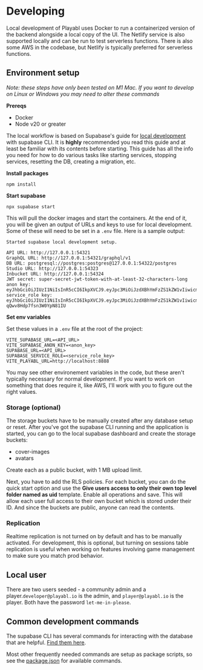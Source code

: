 # Developing

Local development of Playabl uses Docker to run a containerized version of the backend alongside a local copy of the UI. The Netlify service is also supported locally and can be run to test serverless functions. There is also some AWS in the codebase, but Netlify is typically preferred for serverless functions.

## Environment setup

_Note: these steps have only been tested on M1 Mac. If you want to develop on Linux or Windows you may need to alter these commands_

**Prereqs**

- Docker
- Node v20 or greater

The local workflow is based on Supabase's guide for [local development](https://supabase.com/docs/guides/cli/local-development) with supabase CLI. It is **highly** recommended you read this guide and at least be familiar with its contents before starting. This guide has all the info you need for how to do various tasks like starting services, stopping services, resetting the DB, creating a migration, etc.

**Install packages**

`npm install`

**Start supabase**

`npx supabase start`

This will pull the docker images and start the containers. At the end of it, you will be given an output of URLs and keys to use for local development. Some of these will need to be set in a `.env` file. Here is a sample output:

```
Started supabase local development setup.

API URL: http://127.0.0.1:54321
GraphQL URL: http://127.0.0.1:54321/graphql/v1
DB URL: postgresql://postgres:postgres@127.0.0.1:54322/postgres
Studio URL: http://127.0.0.1:54323
Inbucket URL: http://127.0.0.1:54324
JWT secret: super-secret-jwt-token-with-at-least-32-characters-long
anon key: eyJhbGciOiJIUzI1NiIsInR5cCI6IkpXVCJ9.eyJpc3MiOiJzdXBhYmFzZS1kZW1vIiwicm9sZSI6ImFub24iLCJleHAiOjE5ODM4MTI5OTZ9.CRXP1A7WOeoJeXxjNni43kdQwgnWNReilDMblYTn_I0
service_role key: eyJhbGciOiJIUzI1NiIsInR5cCI6IkpXVCJ9.eyJpc3MiOiJzdXBhYmFzZS1kZW1vIiwicm9sZSI6InNlcnZpY2Vfcm9sZSIsImV4cCI6MTk4MzgxMjk5Nn0.EGIM96RAZx35lJzdJsyH-qQwv8Hdp7fsn3W0YpN81IU
```

**Set env variables**

Set these values in a `.env` file at the root of the project:

```
VITE_SUPABASE_URL=<API_URL>
VITE_SUPABASE_ANON_KEY=<anon_key>
SUPABASE_URL=<API_URL>
SUPABASE_SERVICE_ROLE=<service_role_key>
VITE_PLAYABL_URL=http://localhost:8888
```

You may see other environement variables in the code, but these aren't typically necessary for normal development. If you want to work on something that does require it, like AWS, I'll work with you to figure out the right values.

### Storage (optional)

The storage buckets have to be manually created after any database setup or reset. After you've got the supabase CLI running and the application is started, you can go to the local supabase dashboard and create the storage buckets:

- cover-images
- avatars

Create each as a public bucket, with 1 MB upload limit.

Next, you have to add the RLS policies. For each bucket, you can do the quick start option and use the **Give users access to only their own top level folder named as uid** template. Enable all operations and save. This will allow each user full access to their own bucket which is stored under their ID. And since the buckets are public, anyone can read the contents.

### Replication

Realtime replication is not turned on by default and has to be manually activated. For development, this is optional, but turning on sessions table replication is useful when working on features involving game management to make sure you match prod behavior.

## Local user

There are two users seeded - a community admin and a player.`developer@playabl.io` is the admin, and `player@playabl.io` is the player. Both have the password `let-me-in-please`.

## Common development commands

The supabase CLI has several commands for interacting with the database that are helpful. [Find them here](https://supabase.com/docs/reference/cli/supabase-db).

Most other frequently needed commands are setup as package scripts, so see the [package.json](../package.json) for available commands.
